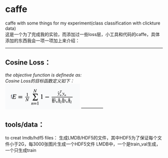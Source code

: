 # caffe
caffe with some things for my experiment(class  classification with clickture data)<br>
这是一个为了完成我的实验，而添加过一些loss层，小工具和代码的caffe，具体添加的东西我会一项一项加上来介绍：<br>
***

## Cosine Loss：
*the objective function is definede as:<br>
Cosine Loss的目标函数定义如下：*<br>
![Image text](https://github.com/GYxiaOH/caffe/blob/master/CosineLoss.png)
—————

## tools/data：
to creat lmdb/hdf5 files：
生成LMDB/HDF5的文件，其中HDF5为了保证每个文件小于2G，每3000张图片生成一个HDF5文件
LMDB中，一个是train_val生成，一个只生成train



